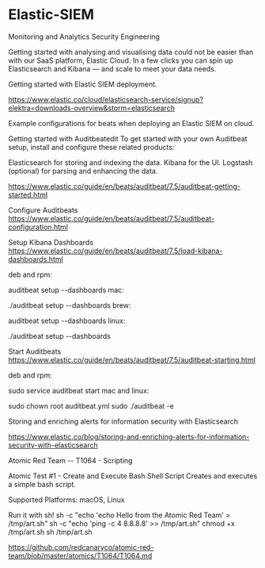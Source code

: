 # Elastic-SIEM
Monitoring and Analytics Security Engineering

Getting started with analysing and visualising data could not be easier than with our SaaS platform, Elastic Cloud. In a few clicks you can spin up Elasticsearch and Kibana — and scale to meet your data needs.



Getting started with Elastic SIEM deployment.

https://www.elastic.co/cloud/elasticsearch-service/signup?elektra=downloads-overview&storm=elasticsearch


Example configurations for beats when deploying an Elastic SIEM on cloud.


Getting started with Auditbeatedit
To get started with your own Auditbeat setup, install and configure these related products:

Elasticsearch for storing and indexing the data.
Kibana for the UI.
Logstash (optional) for parsing and enhancing the data.

https://www.elastic.co/guide/en/beats/auditbeat/7.5/auditbeat-getting-started.html


Configure Auditbeats
https://www.elastic.co/guide/en/beats/auditbeat/7.5/auditbeat-configuration.html


Setup Kibana Dashboards
https://www.elastic.co/guide/en/beats/auditbeat/7.5/load-kibana-dashboards.html

deb and rpm:

auditbeat setup --dashboards
mac:

./auditbeat setup --dashboards
brew:

auditbeat setup --dashboards
linux:

./auditbeat setup --dashboards


Start Auditbeats
https://www.elastic.co/guide/en/beats/auditbeat/7.5/auditbeat-starting.html

deb and rpm:

sudo service auditbeat start
mac and linux:

sudo chown root auditbeat.yml 
sudo ./auditbeat -e


Storing and enriching alerts for information security with Elasticsearch

https://www.elastic.co/blog/storing-and-enriching-alerts-for-information-security-with-elasticsearch


Atomic Red Team -- T1064 - Scripting

Atomic Test #1 - Create and Execute Bash Shell Script
Creates and executes a simple bash script.

Supported Platforms: macOS, Linux

Run it with sh!
sh -c "echo 'echo Hello from the Atomic Red Team' > /tmp/art.sh"
sh -c "echo 'ping -c 4 8.8.8.8' >> /tmp/art.sh"
chmod +x /tmp/art.sh
sh /tmp/art.sh

https://github.com/redcanaryco/atomic-red-team/blob/master/atomics/T1064/T1064.md
